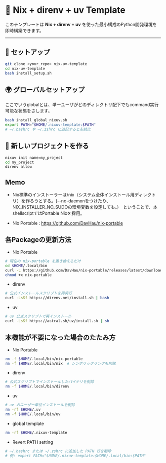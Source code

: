 # 🧱 Nix + direnv + uv Template

このテンプレートは **Nix + direnv + uv** を使った最小構成のPython開発環境を即時構築できます。

---

## 🚀 セットアップ

```bash
git clone <your_repo> nix-uv-template
cd nix-uv-template
bash install_setup.sh
```

## 🌍️ グローバルセットアップ
ここでいうglobalとは、単一ユーザがどのディレクトリ配下でもcommand実行可能な状態をさします。
```bash
bash install_global_nixuv.sh 
export PATH="$HOME/.nixuv-template:$PATH"
# ~/.bashrc や ~/.zshrc に追記すると永続化
```

## 🧩 新しいプロジェクトを作る
```bash
nixuv init name=my_project
cd my_project
direnv allow
```

## Memo
- Nix標準のインストーラーは/nix（システム全体インストール用ディレクトリ）を作ろうとする。(--no-daemonをつけたり、NIX_INSTALLER_NO_SUDOの環境変数を設定しても。)　ということで、本shellscriptではPortable Nixを採用。

- Nix Portable : https://github.com/DavHau/nix-portable

## 各Packageの更新方法
- Nix Portable
```bash
# 現在の nix-portable を置き換えるだけ
cd $HOME/.local/bin
curl -L https://github.com/DavHau/nix-portable/releases/latest/download/nix-portable-$(uname -m) -o nix-portable
chmod +x nix-portable
```

- direnv
```bash
# 公式インストールスクリプトを再実行
curl -LsSf https://direnv.net/install.sh | bash
```

- uv
```bash
# uv 公式スクリプトで再インストール
curl -LsSf https://astral.sh/uv/install.sh | sh
```

## 本機能が不要になった場合のたたみ方
- Nix Portable
```bash
rm -f $HOME/.local/bin/nix-portable
rm -f $HOME/.local/bin/nix  # シンボリックリンクも削除
```

- direnv
```bash
# 公式スクリプトでインストールしたバイナリを削除
rm -f $HOME/.local/bin/direnv
```

- uv
```bash
# uv のユーザー単位インストールを削除
rm -rf $HOME/.uv
rm -f $HOME/.local/bin/uv
```

- global template
```bash
rm -rf $HOME/.nixuv-template
```

- Revert PATH setting
```bash
# ~/.bashrc または ~/.zshrc に追加した PATH 行を削除
# 例: export PATH="$HOME/.nixuv-template:$HOME/.local/bin:$PATH"
```